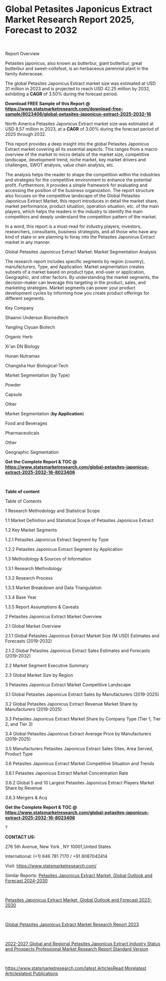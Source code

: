 <h1>Global Petasites Japonicus Extract Market Research Report 2025, Forecast to 2032</h1><br/><p>Report Overview</p>
 
 
 
 <p>Petasites japonicus, also known as butterbur, giant butterbur, great butterbur and sweet-coltsfoot, is an herbaceous perennial plant in the family Asteraceae.</p>
 
 
 
 <p>The global Petasites Japonicus Extract market size was estimated at USD 31 million in 2023 and is projected to reach USD 42.25 million by 2032, exhibiting a <strong>CAGR</strong> of 3.50% during the forecast period.</p>
 
 
 
 <p><strong>Download FREE Sample of this Report @ <a href="https://www.statsmarketresearch.com/download-free-sample/8023406/global-petasites-japonicus-extract-2025-2032-16">https://www.statsmarketresearch.com/download-free-sample/8023406/global-petasites-japonicus-extract-2025-2032-16</a></strong></p>
 
 
 
 <p>North America Petasites Japonicus Extract market size was estimated at USD 8.57 million in 2023, at a <strong>CAGR</strong> of 3.00% during the forecast period of 2025 through 2032.</p>
 
 
 
 <p>This report provides a deep insight into the global Petasites Japonicus Extract market covering all its essential aspects. This ranges from a macro overview of the market to micro details of the market size, competitive landscape, development trend, niche market, key market drivers and challenges, SWOT analysis, value chain analysis, etc.</p>
 
 
 
 <p>The analysis helps the reader to shape the competition within the industries and strategies for the competitive environment to enhance the potential profit. Furthermore, it provides a simple framework for evaluating and accessing the position of the business organization. The report structure also focuses on the competitive landscape of the Global Petasites Japonicus Extract Market, this report introduces in detail the market share, market performance, product situation, operation situation, etc. of the main players, which helps the readers in the industry to identify the main competitors and deeply understand the competition pattern of the market.</p>
 
 
 
 <p>In a word, this report is a must-read for industry players, investors, researchers, consultants, business strategists, and all those who have any kind of stake or are planning to foray into the Petasites Japonicus Extract market in any manner.</p>
 
 
 
 <p>Global Petasites Japonicus Extract Market: Market Segmentation Analysis</p>
 
 
 
 <p>The research report includes specific segments by region (country), manufacturers, Type, and Application. Market segmentation creates subsets of a market based on product type, end-user or application, Geographic, and other factors. By understanding the market segments, the decision-maker can leverage this targeting in the product, sales, and marketing strategies. Market segments can power your product development cycles by informing how you create product offerings for different segments.</p>
 
 
 
 <p>Key Company</p>
 
 
 
 <p>Shaanxi Undersun Biomedtech</p>
 
 
 
 <p>Yangling Ciyuan Biotech</p>
 
 
 
 <p>Organic Herb</p>
 
 
 
 <p>Xi&#39;an DN Biology</p>
 
 
 
 <p>Hunan Nutramax</p>
 
 
 
 <p>Changsha Huir Biological-Tech</p>
 
 
 
 <p>Market Segmentation (by Type)</p>
 
 
 
 <p>Powder</p>
 
 
 
 <p>Capsule</p>
 
 
 
 <p>Other</p>
 
 
 
 <p>Market Segmentation (<strong>by Application</strong>)</p>
 
 
 
 <p>Food and Beverages</p>
 
 
 
 <p>Pharmaceuticals</p>
 
 
 
 <p>Other</p>
 
 
 
 <p>Geographic Segmentation</p>
 
 
 
 <div><b>Get the Complete Report & TOC @ <a href="https://www.statsmarketresearch.com/global-petasites-japonicus-extract-2025-2032-16-8023406">https://www.statsmarketresearch.com/global-petasites-japonicus-extract-2025-2032-16-8023406</a></b></div>
 
 
 
 <p><br />
 
 <b>Table of content</b></p>
 
 
 
 <p>Table of Contents<br />
 
 1 Research Methodology and Statistical Scope<br />
 
 1.1 Market Definition and Statistical Scope of Petasites Japonicus Extract<br />
 
 1.2 Key Market Segments<br />
 
 1.2.1 Petasites Japonicus Extract Segment by Type<br />
 
 1.2.2 Petasites Japonicus Extract Segment by Application<br />
 
 1.3 Methodology & Sources of Information<br />
 
 1.3.1 Research Methodology<br />
 
 1.3.2 Research Process<br />
 
 1.3.3 Market Breakdown and Data Triangulation<br />
 
 1.3.4 Base Year<br />
 
 1.3.5 Report Assumptions & Caveats<br />
 
 2 Petasites Japonicus Extract Market Overview<br />
 
 2.1 Global Market Overview<br />
 
 2.1.1 Global Petasites Japonicus Extract Market Size (M USD) Estimates and Forecasts (2019-2032)<br />
 
 2.1.2 Global Petasites Japonicus Extract Sales Estimates and Forecasts (2019-2032)<br />
 
 2.2 Market Segment Executive Summary<br />
 
 2.3 Global Market Size by Region<br />
 
 3 Petasites Japonicus Extract Market Competitive Landscape<br />
 
 3.1 Global Petasites Japonicus Extract Sales by Manufacturers (2019-2025)<br />
 
 3.2 Global Petasites Japonicus Extract Revenue Market Share by Manufacturers (2019-2025)<br />
 
 3.3 Petasites Japonicus Extract Market Share by Company Type (Tier 1, Tier 2, and Tier 3)<br />
 
 3.4 Global Petasites Japonicus Extract Average Price by Manufacturers (2019-2025)<br />
 
 3.5 Manufacturers Petasites Japonicus Extract Sales Sites, Area Served, Product Type<br />
 
 3.6 Petasites Japonicus Extract Market Competitive Situation and Trends<br />
 
 3.6.1 Petasites Japonicus Extract Market Concentration Rate<br />
 
 3.6.2 Global 5 and 10 Largest Petasites Japonicus Extract Players Market Share by Revenue<br />
 
 3.6.3 Mergers & Acq</p>
 
 
 
 <div><b>Get the Complete Report & TOC @ <a href="https://www.statsmarketresearch.com/global-petasites-japonicus-extract-2025-2032-16-8023406">https://www.statsmarketresearch.com/global-petasites-japonicus-extract-2025-2032-16-8023406</a></b></div>
 
 
 
 <p>? </p>
 
 
 
 <p><b>CONTACT US:</b><br />
 
 276 5th Avenue, New York , NY 10001,United States<br />
 
 International: (+1) 646 781 7170 / +91 8087042414<br />
 
 Visit: <a href="https://www.statsmarketresearch.com/">https://www.statsmarketresearch.com/</a><br />
 
 Similar Reports: <a href="https://www.statsmarketresearch.com/global-petasites-japonicus-extract-2025-2032-16-8023406">Petasites Japonicus Extract Market, Global Outlook and Forecast 2024-2030</a><br />
 
 <br />
 
 <a href="https://www.statsmarketresearch.com/global-petasites-japonicus-extract-2025-2032-16-8023406">Petasites Japonicus Extract Market, Global Outlook and Forecast 2023-2030</a><br />
 
 <br />
 
 <a href="https://www.statsmarketresearch.com/global-petasites-japonicus-extract-2025-2032-16-8023406">Global Petasites Japonicus Extract Market Research Report 2023</a><br />
 
 <br />
 
 <a href="https://www.statsmarketresearch.com/global-petasites-japonicus-extract-2025-2032-16-8023406">2022-2027 Global and Regional Petasites Japonicus Extract Industry Status and Prospects Professional Market Research Report Standard Version</a><br />
 
 <br />
 
 <a href="https://gyeongbokgung.com">https://www.statsmarketresearch.com/</a><a href="https://hallyeomaritime.com">latest Articles</a><a href="https://jingwansa.com">Read More</a><a href="https://nguoiviet.jp/">latest Articles</a><a href="https://www.intelmarketresearch.com/">latest Publications</a></p>